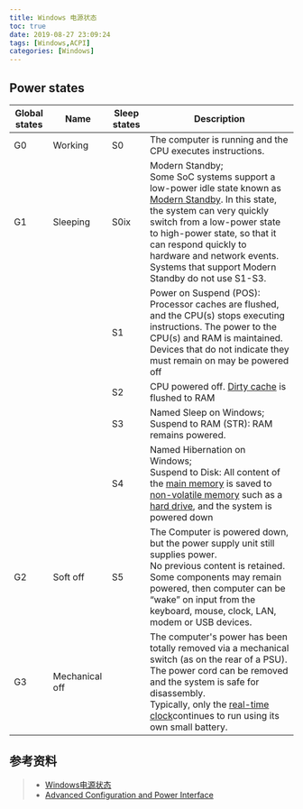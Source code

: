 ```yaml
---
title: Windows 电源状态
toc: true
date: 2019-08-27 23:09:24
tags: [Windows,ACPI]
categories: [Windows]
---
```




<!--more-->

## Power states

| Global states | Name           | Sleep states | Description                                                  |
| ------------- | -------------- | ------------ | ------------------------------------------------------------ |
| G0            | Working        | S0           | The computer is running and the CPU executes instructions.   |
| G1            | Sleeping       | S0ix         | Modern Standby;  <br/>Some SoC systems support a low-power idle state known as [Modern Standby](http://go.microsoft.com/fwlink/p/?LinkID=624142). In this state, the system can very quickly switch from a low-power state to high-power state, so that it can respond quickly to hardware and network events. Systems that support Modern Standby do not use S1-S3. |
|               |                | S1           | Power on Suspend (POS): Processor caches are flushed, and the CPU(s) stops executing instructions. The power to the CPU(s) and RAM is maintained. Devices that do not indicate they must remain on may be powered off |
|               |                | S2           | CPU powered off. [Dirty cache](https://en.wikipedia.org/wiki/Dirty_cache) is flushed to RAM |
|               |                | S3           | Named Sleep on Windows; <br/>Suspend to RAM (STR): RAM remains powered. |
|               |                | S4           | Named Hibernation on Windows; <br/>Suspend to Disk: All content of the [main memory](https://en.wikipedia.org/wiki/RAM) is saved to [non-volatile memory](https://en.wikipedia.org/wiki/Non-volatile_memory) such as a [hard drive](https://en.wikipedia.org/wiki/Hard_drive), and the system is powered down |
| G2            | Soft off       | S5           | The Computer is powered down, but the power supply unit still supplies power. <br/>No previous content is retained. <br/>Some components may remain powered, then computer can be “wake” on input from the keyboard, mouse, clock, LAN, modem or USB devices. |
| G3            | Mechanical off |              | The computer's power has been totally removed via a mechanical switch (as on the rear of a PSU). <br/>The power cord can be removed and the system is safe for disassembly.<br/> Typically, only the [real-time clock](https://en.wikipedia.org/wiki/Real-time_clock)continues to run using its own small battery. |



## 参考资料

> - [Windows电源状态]([https://wiki.zohead.com/%E6%8A%80%E6%9C%AF/Windows/Windows%E7%94%B5%E6%BA%90%E7%8A%B6%E6%80%81.md](https://wiki.zohead.com/技术/Windows/Windows电源状态.md))
> - [Advanced Configuration and Power Interface](https://en.wikipedia.org/wiki/Advanced_Configuration_and_Power_Interface)
